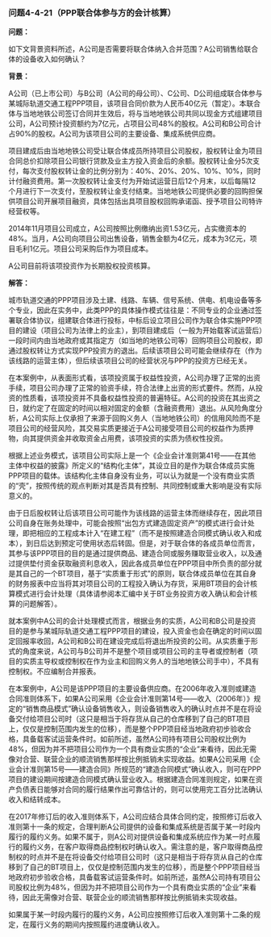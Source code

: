 ### 问题4-4-21（PPP联合体参与方的会计核算）

**问题：**

如下文背景资料所述，A公司是否需要将联合体纳入合并范围？A公司销售给联合体的设备收入如何确认？

**背景：**

A公司（已上市公司）与B公司（A公司的母公司）、C公司、D公司组成联合体参与某城际轨道交通工程PPP项目，该项目合同价款为人民币40亿元（暂定）。本联合体与当地地铁公司签订合同并生效后，将与当地地铁公司共同以现金方式组建项目公司，A公司预计投资额约为7亿元，占项目公司48%的股权。A公司和B公司合计占90%的股权。A公司为该项目公司的主要设备、集成系统供应商。

项目建成后由当地地铁公司受让联合体成员所持项目公司股权，股权转让金为项目合同总价扣除项目公司银行贷款及业主方投入资金后的余额。股权转让金分5次支付，每次支付股权转让金的比例分别为：40%、20%、20%、10%、10%，同时计付融资费用。第一次股权转让金支付为开始试运营日后12个月末，以后每隔12个月进行下一次支付，至股权转让金支付结束。当地地铁公司提供必要的回购担保供项目公司开展项目融资，具体包括出具项目股权回购承诺函、授予项目公司特许经营权等。

2014年11月项目公司成立，A公司按照比例缴纳出资1.53亿元，占实缴资本的48%。当月，A公司向项目公司出售设备，销售金额为4亿元，成本为3亿元，项目毛利1亿元。项目公司采购后作为项目成本。

A公司目前将该项投资作为长期股权投资核算。

**解答：**

城市轨道交通的PPP项目涉及土建、线路、车辆、信号系统、供电、机电设备等多个专业，因此在实务中，此类PPP的具体操作模式往往是：不同专业的企业通过签署联合体协议，组建联合体进行投标，中标后设立项目公司作为联合体实施PPP项目的建设（项目公司为法律上的业主），到项目建成后（一般为开始载客试运营后）一段时间内由当地政府或其指定方（如当地的地铁公司等）回购项目公司股权，即通过股权转让方式实现PPP投资方的退出。后续该项目公司可能会继续存在（作为该线路的运营主体），但后续该项目公司的经营状况与PPP的投资方已经无关。

在本案例中，从表面形式看，该项投资属于权益性投资，A公司办理了正常的出资手续，项目公司办理了正常的验资手续，符合法律上出资的形式要件。然而，从投资的性质看，该项投资并不具备权益性投资的普遍特征。A公司的投资在其出资之日，就约定了在固定的时间以相对固定的金额（含融资费用）退出。从风险角度分析，A公司实际上仅承担了来源于回购义务人（当地地铁公司）的信用风险而不是项目公司的经营风险，其交易实质更接近于A公司接受项目公司的权益作为质押物，向其提供资金并收取资金占用费，该项投资的实质为债权性投资。

根据上述业务模式，该项目公司实际上是一个《企业会计准则第41号——在其他主体中权益的披露》所定义的“结构化主体”，其设立目的是作为联合体成员实施PPP项目的载体。该结构化主体自身没有业务，可以认为就是一个没有商业实质的“壳”，按照传统的观点判断对其是否具有控制、共同控制或重大影响是没有实际意义的。

由于日后股权转让后该项目公司可能作为该线路的运营主体而继续存在，因此项目公司自身在账务处理中，可能会按照“出包方式建造固定资产”的模式进行会计处理，即把相应的工程成本计入“在建工程”（而不是按照建造合同模式确认收入和成本），到日后达到预定可使用状态后转固。但是，对于联合体的各成员单位而言，其参与该PPP项目的目的是通过提供商品、建造合同或服务赚取营业收入，以及通过提供垫付资金获取融资利息收入，因此各成员单位在PPP项目中所负责的部分就是其自己的一个BT项目，基于“实质重于形式”的原则，联合体成员单位在其自身的财务报表中应当将其对项目公司的工程投入确认为存货，采用BT项目的会计核算模式进行会计处理（具体请参阅本汇编中关于BT业务投资方收入确认和会计核算的问题解答）。

就本案例中A公司的会计处理模式而言，根据业务的实质，A公司和B公司是投资目的是参与某城际轨道交通工程PPP项目的建设，投入资金也会在确定的时间以固定回报率收回，A公司和B公司在建设完成后将退出所投资的公司。从实质重于形式的角度来说，A公司与B公司并不是整个项目或项目公司的主导者或控制者（项目的实质主导权或控制权在作为业主和回购义务人的当地地铁公司手中），不具有控制权。不应编制合并报表。

在本案例中，A公司是该PPP项目的主要设备供应商。在2006年收入准则或建造合同准则体系下，如果A公司采用《企业会计准则第14号——收入（2006年）》规定的“销售商品模式”确认设备销售收入，则设备销售收入的确认时点并不是在将设备交付给项目公司时（这只是相当于将存货从自己的仓库移到了自己的BT项目上，仅仅是控制范围内发生的位移），而是整个PPP项目经当地政府初步验收合格，具备载客试运营条件时。如前所述，虽然A公司持有项目公司股权比例为48%，但因为并不把项目公司作为一个具有商业实质的“企业”来看待，因此无需像对合营、联营企业的顺流销售那样按比例抵销未实现收益。如果A公司采用《企业会计准则第15号——建造合同》所规范的“建造合同模式”确认收入，则可在PPP项目的建设期间按建造合同模式确认营业收入。根据建造合同准则规定，如果在资产负债表日能够对合同的履行结果作出可靠估计的，则可以使用完工百分比法确认收入和结转成本。

在2017年修订后的收入准则体系下，A公司应结合具体合同约定，按照修订后收入准则第十一条的规定，合理判断A公司提供的设备和集成系统是否属于某一时段内履行的履约义务。如果不属于，则A公司对提供设备和集成系统应作为某一时点履行的履约义务，在客户取得商品控制权时确认收入。需注意的是，客户取得商品控制权的时点并不是在将设备交付给项目公司时（这只是相当于将存货从自己的仓库移到了自己的BT项目上，仅仅是控制范围内发生的位移），而是整个PPP项目经当地政府初步验收合格，具备载客试运营条件时。如前所述，虽然A公司持有项目公司股权比例为48%，但因为并不把项目公司作为一个具有商业实质的“企业”来看待，因此无需像对合营、联营企业的顺流销售那样按比例抵销未实现收益。

如果属于某一时段内履行的履约义务，A公司应按照修订后收入准则第十二条的规定，在履行义务的期间内按照履约进度确认收入。